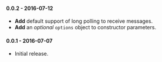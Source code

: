 #### 0.0.2 - 2016-07-12
  - **Add** default support of long polling to receive messages.
  - **Add** an _optional_ `options` object to constructor parameters.

#### 0.0.1 - 2016-07-07
  - Initial release.
